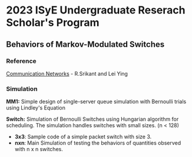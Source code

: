 ﻿# 2023 ISyE Undergraduate Reserach Scholar's Program
## Behaviors of Markov-Modulated Switches
### Reference
[Communication Networks](https://sites.google.com/view/comm-networks) - R.Srikant and Lei Ying

### Simulation
__MM1:__ Simple design of single-server queue simulation with Bernoulli trials using Lindley's Equation

__Switch:__ Simulation of Bernoulli Switches using Hungarian algorithm for scheduling. The simulation handles switches with small sizes. (n < 128)

  - **3x3**: Sample code of a simple packet switch with size 3.
  - **nxn**: Main Simulation of testing the behaviors of quantities observed with n x n switches.
